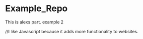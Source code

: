 # Example_Repo


This is alexs part.
example 2



//I like Javascript because it adds more functionality to websites.

